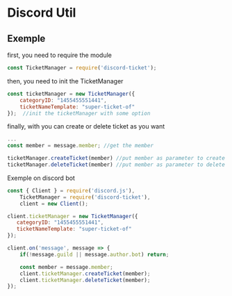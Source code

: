 # Discord Util

## Exemple

first, you need to require the module

```js
const TicketManager = require('discord-ticket');
```

then, you need to init the TicketManager 

```js
const ticketManager = new TicketManager({
    categoryID: "1455455551441",
    ticketNameTemplate: "super-ticket-of"
});  //init the ticketManager with some option
```

finally, with you can create or delete ticket as you want

```js
...
const member = message.member; //get the member

ticketManager.createTicket(member) //put member as parameter to create ticket
ticketManager.deleteTicket(member) //put member as parameter to delete ticket
```

Exemple on discord bot
```js
const { Client } = require('discord.js'),
    TicketManager = require('discord-ticket'),
    client = new Client();

client.ticketManager = new TicketManager({
   categoryID: "1455455551441",
   ticketNameTemplate: "super-ticket-of"
});

client.on('message', message => {
    if(!message.guild || message.author.bot) return;

    const member = message.member;
    client.ticketManager.createTicket(member);
    client.ticketManager.deleteTicket(member);
});
```
